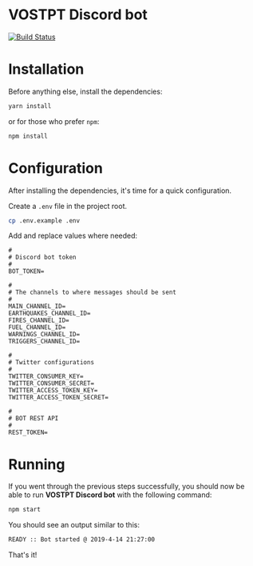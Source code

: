 # VOSTPT Discord bot

[![Build Status](https://travis-ci.com/vostpt/bot.svg?branch=master)](https://travis-ci.com/vostpt/bot)

# Installation
Before anything else, install the dependencies:
```sh
yarn install
```

or for those who prefer `npm`:
```sh
npm install
```

# Configuration
After installing the dependencies, it's time for a quick configuration.

Create a `.env` file in the project root.

```sh
cp .env.example .env
```

Add and replace values where needed:

```
#
# Discord bot token
#
BOT_TOKEN=

#
# The channels to where messages should be sent
#
MAIN_CHANNEL_ID=
EARTHQUAKES_CHANNEL_ID=
FIRES_CHANNEL_ID=
FUEL_CHANNEL_ID=
WARNINGS_CHANNEL_ID=
TRIGGERS_CHANNEL_ID=

#
# Twitter configurations
#
TWITTER_CONSUMER_KEY=
TWITTER_CONSUMER_SECRET=
TWITTER_ACCESS_TOKEN_KEY=
TWITTER_ACCESS_TOKEN_SECRET=

#
# BOT REST API
#
REST_TOKEN=
```

# Running
If you went through the previous steps successfully, you should now be able to run **VOSTPT Discord bot** with the following command:

```sh
npm start
```

You should see an output similar to this:
```sh
READY :: Bot started @ 2019-4-14 21:27:00
```

That's it!
